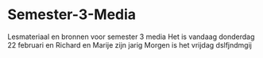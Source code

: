 # Semester-3-Media

Lesmateriaal en bronnen voor semester 3 media
Het is vandaag donderdag 22 februari en Richard en Marije zijn jarig
Morgen is het vrijdag
dslfjndmgij
